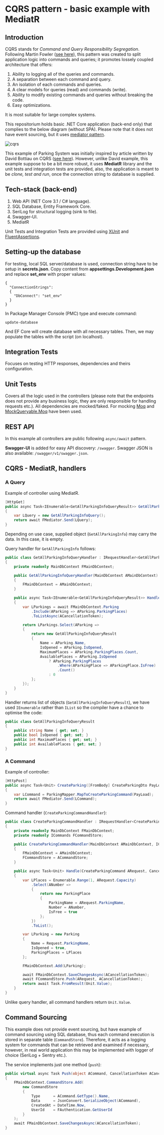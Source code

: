 # CQRS pattern - basic example with MediatR

## Introduction

CQRS stands for _Command and Query Responsibility Segregation_. Following Martin Fowler ([see here](https://martinfowler.com/bliki/CQRS.html)), this pattern was created to split application logic into commands and queries; it promotes lossely coupled architecture that offers:

1. Ability to logging all of the queries and commands.
1. A separation between each command and query.
1. An isolation of each commands and queries.
1. A clear models for queries (read) and commands (write).
1. Ability to modify existing commands and queries without breaking the code.
1. Easy optimizations.

It is most suitable for large complex systems.

This repositorium holds basic .NET Core application (back-end only) that complies to the below diagram (without SPA). Please note that it does not have event sourcing, but it uses [mediator pattern](https://refactoring.guru/design-patterns/mediator).

![cqrs](https://maindbstorage.blob.core.windows.net/tokanpages/content/drawings/cqrs_c4_model_v2.png)

This example of Parking System was initially inspired by article written by David Bottiau on CQRS ([see here](https://medium.com/@dbottiau/a-naive-introduction-to-cqrs-in-c-9d0d99cd2d54)). However, unlike David example, this example suppose to be a bit more robust, it uses __MediatR__ library and the unit tests and integration tests are provided, also, the application is meant to be _clone, test and run_, once the connection string to database is supplied.

## Tech-stack (back-end)

1. Web API (NET Core 3.1 / C# language).
1. SQL Database, Entity Framework Core.
1. SeriLog for structural logging (sink to file).
1. Swagger-UI.
1. MediatR

Unit Tests and Integration Tests are provided using [XUnit](https://github.com/xunit/xunit) and [FluentAssertions](https://github.com/fluentassertions/fluentassertions).

## Setting-up the database

For testing, local SQL server/database is used, connection string have to be setup in __secrets.json__. Copy content from __appsettings.Development.json__ and replace __set_env__ with proper values:

```
{
  "ConnectionStrings": 
  {
    "DbConnect": "set_env"
  }
}
```

In Package Manager Console (PMC) type and execute command:

`update-database`

And EF Core will create database with all necessary tables. Then, we may populate the tables with the script (on localhost).

## Integration Tests

Focuses on testing HTTP responses, dependencies and theirs configuration.

## Unit Tests

Covers all the logic used in the controllers (please note that the endpoints does not provide any business logic, they are only responsible for handling requests etc.). All dependencies are mocked/faked. For mocking [Moq](https://github.com/moq/moq4) and [MockQueryable.Moq](https://github.com/romantitov/MockQueryable) have been used. 

## REST API

In this example all controllers are public following `async/await` pattern.

__Swagger-UI__ is added for easy API discovery: `/swagger`. Swagger JSON is also available: `/swagger/v1/swagger.json`.

## CQRS - MediatR, handlers

### A Query

Example of controller using MediatR.

```csharp
[HttpGet]
public async Task<IEnumerable<GetAllParkingInfoQueryResult>> GetAllParkingInfo()
{
    var LQuery = new GetAllParkingInfoQuery();
    return await FMediator.Send(LQuery);
}
```

Depending on use case, supplied object (`GetAllParkingInfo`) may carry the data. In this case, it is empty.

Query handler for `GetAllParkingInfo` follows:

```csharp
public class GetAllParkingInfoQueryHandler : IRequestHandler<GetAllParkingInfoQuery, IEnumerable<GetAllParkingInfoQueryResult>>
{
    private readonly MainDbContext FMainDbContext;

    public GetAllParkingInfoQueryHandler(MainDbContext AMainDbContext) 
    {
        FMainDbContext = AMainDbContext;
    }

    public async Task<IEnumerable<GetAllParkingInfoQueryResult>> Handle(GetAllParkingInfoQuery ARequest, CancellationToken ACancellationToken) 
    {
        var LParkings = await FMainDbContext.Parking
            .Include(AParking => AParking.ParkingPlaces)
            .ToListAsync(ACancellationToken);

        return LParkings.Select(AParking =>
        {
            return new GetAllParkingInfoQueryResult
            {
                Name = AParking.Name,
                IsOpened = AParking.IsOpened,
                MaximumPlaces = AParking.ParkingPlaces.Count,
                AvailablePlaces = AParking.IsOpened 
                    ? AParking.ParkingPlaces
                        .Where(AParkingPlace => AParkingPlace.IsFree)
                        .Count() 
                    : 0
            };
        });
    }
}
```

Handler returns list of objects (`GetAllParkingInfoQueryResult`), we have used `IEnumerable` rather than `IList` so the compiler have a chance to optimise the code:

```csharp
public class GetAllParkingInfoQueryResult
{
    public string Name { get; set; }
    public bool IsOpened { get; set; }
    public int MaximumPlaces { get; set; }
    public int AvailablePlaces { get; set; }
}
```

### A Command

Example of controller:

```csharp
[HttpPost]
public async Task<Unit> CreateParking([FromBody] CreateParkingDto PayLoad)
{
    var LCommand = ParkingMapper.MapToCreateParkingCommand(PayLoad);
    return await FMediator.Send(LCommand);
}
```

Command handler (`CreateParkingCommandHandler`):

```csharp
public class CreateParkingCommandHandler : IRequestHandler<CreateParkingCommand, Unit>
{
    private readonly MainDbContext FMainDbContext;
    private readonly ICommands FCommandStore;

    public CreateParkingCommandHandler(MainDbContext AMainDbContext, ICommands ACommandStore) 
    {
        FMainDbContext = AMainDbContext;
        FCommandStore = ACommandStore;
    }

    public async Task<Unit> Handle(CreateParkingCommand ARequest, CancellationToken ACancellationToken)
    {
        var LPlaces = Enumerable.Range(1, ARequest.Capacity)
            .Select(ANumber =>
            {
                return new ParkingPlace
                {
                    ParkingName = ARequest.ParkingName,
                    Number = ANumber,
                    IsFree = true
                };
            })
            .ToList();

        var LParking = new Parking
        {
            Name = Request.ParkingName,
            IsOpened = true,
            ParkingPlaces = LPlaces
        };

        FMainDbContext.Add(LParking);

        await FMainDbContext.SaveChangesAsync(ACancellationToken);
        await FCommandStore.Push(ARequest, ACancellationToken);
        return await Task.FromResult(Unit.Value);
    }
}
```

Unlike query handler, all command handlers return `Unit.Value`.

## Command Sourcing

This example does not provide event sourcing, but have example of command sourcing using SQL database, thus each command execution is stored in separate table (`CommandStore`). Therefore, it acts as a logging system for commands that can be retrieved and examined if necessary, however, in real world application this may be implemented with logger of choice (SeriLog + Sentry etc.).

The service implements just one method (`push`):

```csharp
public virtual async Task Push(object ACommand, CancellationToken ACancellationToken = default)
{
    FMainDbContext.CommandStore.Add(
        new CommandStore
        {
            Type      = ACommand.GetType().Name,
            Data      = JsonConvert.SerializeObject(ACommand),
            CreatedAt = DateTime.Now,
            UserId    = FAuthentication.GetUserId
        }
    );
    await FMainDbContext.SaveChangesAsync(ACancellationToken);
}
```
